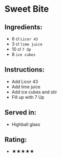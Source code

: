 # Sweet Bite

## Ingredients:
- 6 cl `Licor 43`
- 3 cl `lime juice`
- 10 cl `7 Up`
- 8 `ice cubes`

## Instructions:
- Add Licor 43
- Add lime juice
- Add ice cubes and stir
- Fill up with 7 Up

## Served in:
- Highball glass

## Rating:
- ★★★★★